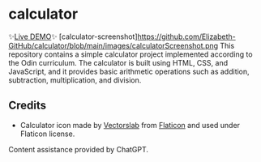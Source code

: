 # calculator
✨[Live DEMO](https://elizabeth-github.github.io/calculator/)✨ 
[calculator-screenshot]https://github.com/Elizabeth-GitHub/calculator/blob/main/images/calculatorScreenshot.png 
This repository contains a simple calculator project implemented according to the Odin curriculum. The calculator is built using HTML, CSS, and JavaScript, and it provides basic arithmetic operations such as addition, subtraction, multiplication, and division.

## Credits
- Calculator icon made by [Vectorslab](https://www.flaticon.com/authors/vectorslab) from [Flaticon](https://www.flaticon.com/free-icon/calculator_9461186?term=calculator&page=1&position=32&origin=search&related_id=9461186) and used under Flaticon license.

Content assistance provided by ChatGPT.
